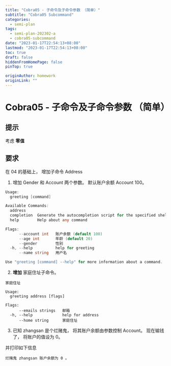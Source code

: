 ```yaml
---
title: "Cobra05 - 子命令及子命令参数 （简单）"
subtitle: "Cobra05 Subcommand"
categories:
  - semi-plan 
tags:
  - semi-plan-202302-a
  - cobra05-subcommand
date: "2023-01-17T22:54:13+08:00"
lastmod: "2023-01-17T22:54:13+08:00"
toc: true
draft: false
hiddenFromHomePage: false
pinTop: true

originAuthor: homework
originLink: ""
---
```




# Cobra05 - 子命令及子命令参数 （简单）

## 提示

考虑 **零值** 

## 要求

在 04 的基础上， 增加子命令 Address

1. 增加 Gender 和 Account 两个参数。 默认账户余额 Account 100。

```go
Usage:
  greeting [command]

Available Commands:
  address     
  completion  Generate the autocompletion script for the specified shell
  help        Help about any command

Flags:
      --account int   账户余额 (default 100)
      --age int       年龄 (default 20)
      --gender        性别
  -h, --help          help for greeting
      --name string   用户名

Use "greeting [command] --help" for more information about a command.
```

2. **增加** 家庭住址子命令。

```
家庭住址

Usage:
  greeting address [flags]

Flags:
      --emails strings   邮箱
  -h, --help             help for address
      --home string      家庭住址
```

3. 已知 zhangsan 是个烂赌鬼， 将其账户余额由参数控制 Account。 现在输钱了， 将账户的值设为 0。 

并打印如下信息

```
烂赌鬼 zhangsan 账户余额为 0 。
```
